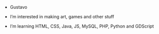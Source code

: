 - Gustavo

- I’m interested in making art, games and other stuff

- I’m learning HTML, CSS, Java, JS, MySQL, PHP, Python and GDScript

<!---
gustavoolivv/gustavoolivv is a ✨ special ✨ repository because its `README.md` (this file) appears on your GitHub profile.
You can click the Preview link to take a look at your changes.
--->
